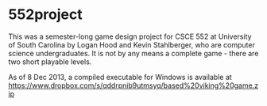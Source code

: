 552project
==========

This was a semester-long game design project for CSCE 552 at University of South Carolina by Logan Hood and Kevin Stahlberger, who are computer science undergraduates. It is not by any means a complete game - there are two short playable levels.

As of 8 Dec 2013, a compiled executable for Windows is available at https://www.dropbox.com/s/qddrpnib9utmsyq/based%20viking%20game.zip
